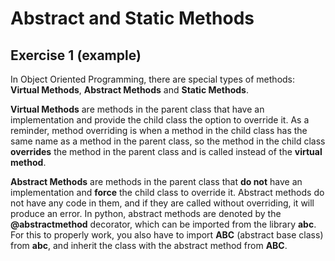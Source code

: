 # Abstract and Static Methods

## Exercise 1 (example)

In Object Oriented Programming, there are special types of methods: **Virtual Methods**, **Abstract Methods** and **Static Methods**.

**Virtual Methods** are methods in the parent class that have an implementation and provide the child class the option to override it. As a reminder, method overriding is when a method in the child class has the same name as a method in the parent class, so the method in the child class **overrides** the method in the parent class and is called instead of the **virtual method**.

**Abstract Methods** are methods in the parent class that **do not** have an implementation and **force** the child class to override it. Abstract methods do not have any code in them, and if they are called without overriding, it will produce an error. In python, abstract methods are denoted by the **@abstractmethod** decorator, which can be imported from the library **abc**. For this to properly work, you also have to import **ABC** (abstract base class) from **abc**, and inherit the class with the abstract method from **ABC**.
